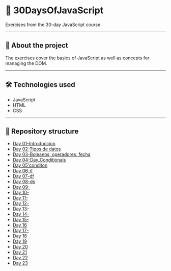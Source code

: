 # 📌 30DaysOfJavaScript

Exercises from the 30-day JavaScript course

---

## 🧠 About the project

The exercises cover the basics of JavaScript as well as concepts for managing the DOM.

---

## 🛠️ Technologies used

- JavaScript
- HTML
- CSS

---

## 📁 Repository structure

- [Day 01-Introduccion](./30-Days-Of-JavaScript/Day_1/)
- [Day 02-Tipos de datos](./30-Days-Of-JavaScript/Day_2/)
- [Day 03-Boleanos, operadores, fecha](./30-Days-Of-JavaScript/Day_3/)
- [Day 04-Day_Conditionals](./30-Days-Of-JavaScript/Day_4/)
- [Day 05'conditon](./30-Days-Of-JavaScript/Day_5/)
- [Day 06-if](./30-Days-Of-JavaScript/Day_6/)
- [Day 07-df](./30-Days-Of-JavaScript/Day_7/)
- [Day 08-ds](./30-Days-Of-JavaScript/Day_8/)
- [Day 09-](./30-Days-Of-JavaScript/Day_9/)
- [Day 10-](./30-Days-Of-JavaScript/Day_10/)
- [Day 11-](./30-Days-Of-JavaScript/Day_11/)
- [Day 12-](./30-Days-Of-JavaScript/Day_12/)
- [Day 13-](./30-Days-Of-JavaScript/Day_13/)
- [Day 14-](./30-Days-Of-JavaScript/Day_14/)
- [Day 15-](./30-Days-Of-JavaScript/Day_15/)
- [Day 16](./30-Days-Of-JavaScript/Day_16/)
- [Day 17-](./30-Days-Of-JavaScript/Day_17/)
- [Day 18](./30-Days-Of-JavaScript/Day_18/)
- [Day 19](./30-Days-Of-JavaScript/Day_19/)
- [Day 20](./30-Days-Of-JavaScript/Day_20/)
- [Day 21](./30-Days-Of-JavaScript/Day_21/)
- [Day 22](./30-Days-Of-JavaScript/Day_22/)
- [Day 23](./30-Days-Of-JavaScript/Day_23/)

